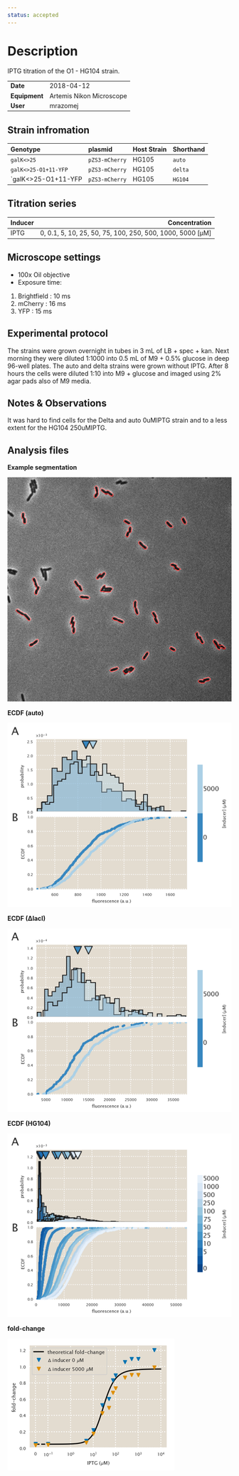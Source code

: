 ```yaml
---
status: accepted
---
```


# Description
IPTG titration of the O1 - HG104 strain.

| | |
|-|-|
| __Date__ | 2018-04-12 |
| __Equipment__ | Artemis Nikon Microscope |
| __User__ | mrazomej |

## Strain infromation
| Genotype | plasmid | Host Strain | Shorthand |
| :------- | :------ | :---------- | :-------- |
| `galK<>25` | `pZS3-mCherry` | HG105 | `auto` |
| `galK<>25-O1+11-YFP` | `pZS3-mCherry` | HG105 | `delta` |
| `galK<>25-O1+11-YFP | `pZS3-mCherry` | HG105 | `HG104` |

## Titration series
| Inducer | Concentration |
| :------ | ------------: |
| IPTG | 0, 0.1, 5, 10, 25, 50, 75, 100, 250, 500, 1000, 5000 [µM] |

## Microscope settings

* 100x Oil objective
* Exposure time:
1. Brightfield : 10 ms
2. mCherry : 16 ms
3. YFP : 15 ms

## Experimental protocol

The strains were grown overnight in tubes in 3 mL of LB + spec + kan.
Next morning they were diluted 1:1000 into 0.5 mL of M9 + 0.5% glucose
in deep 96-well plates.
The auto and delta strains were grown without IPTG.
After 8 hours the cells were diluted 1:10 into M9 + glucose and imaged
using 2% agar pads also of M9 media.

## Notes & Observations
It was hard to find cells for the Delta and auto 0uMIPTG strain and 
to a less extent for the HG104 250uMIPTG.

## Analysis files

**Example segmentation**

![](outdir/example_segmentation.png)

**ECDF (auto)**

![](outdir/auto_fluor_ecdf.png)

**ECDF (∆lacI)**

![](outdir/delta_fluor_ecdf.png)

**ECDF (HG104)**

![](outdir/exp_fluor_ecdf.png)

**fold-change**

![](outdir/fold_change.png)
